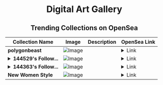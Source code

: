 <div align="center">

# Digital Art Gallery

## Trending Collections on OpenSea

| Collection Name                       | Image                                                                                     | Description                       | OpenSea Link                                                                                          |
|---------------------------------------|-------------------------------------------------------------------------------------------|-----------------------------------|--------------------------------------------------------------------------------------------------------|
| **polygonbeast** | ![Image](https://i.seadn.io/s/raw/files/cf234fd7e1586ba3cbda3bb409cc13cf.png?w=500&auto=format?w=200&auto=format) |  | <details><summary>Link</summary>[polygonbeast](https://opensea.io/collection/polygonbeast)</details> |
| **<details><summary>144529's Follow...</summary>144529's Follower</details>** | ![Image](https://i.seadn.io/s/raw/files/19f9f090920392cc3650cbdf4361755b.png?w=500&auto=format?w=200&auto=format) |  | <details><summary>Link</summary>[144529's Follower](https://opensea.io/collection/144529-s-follower)</details> |
| **<details><summary>144363's Follow...</summary>144363's Follower</details>** | ![Image](https://i.seadn.io/s/raw/files/19f9f090920392cc3650cbdf4361755b.png?w=500&auto=format?w=200&auto=format) |  | <details><summary>Link</summary>[144363's Follower](https://opensea.io/collection/144363-s-follower)</details> |
| **New Women Style** | ![Image](https://i.seadn.io/s/raw/files/f7cda0adfab1084697ad4f401fb5ed06.webp?w=500&auto=format?w=200&auto=format) |  | <details><summary>Link</summary>[New Women Style](https://opensea.io/collection/new-women-style)</details> |

</div>
